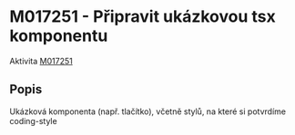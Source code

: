 # M017251 - Připravit ukázkovou tsx komponentu

Aktivita [M017251](https://imes2.ebrana.cz/issue/item/detail/pk/M017251)

## Popis
Ukázková komponenta (např. tlačítko), včetně stylů, na které si potvrdíme coding-style